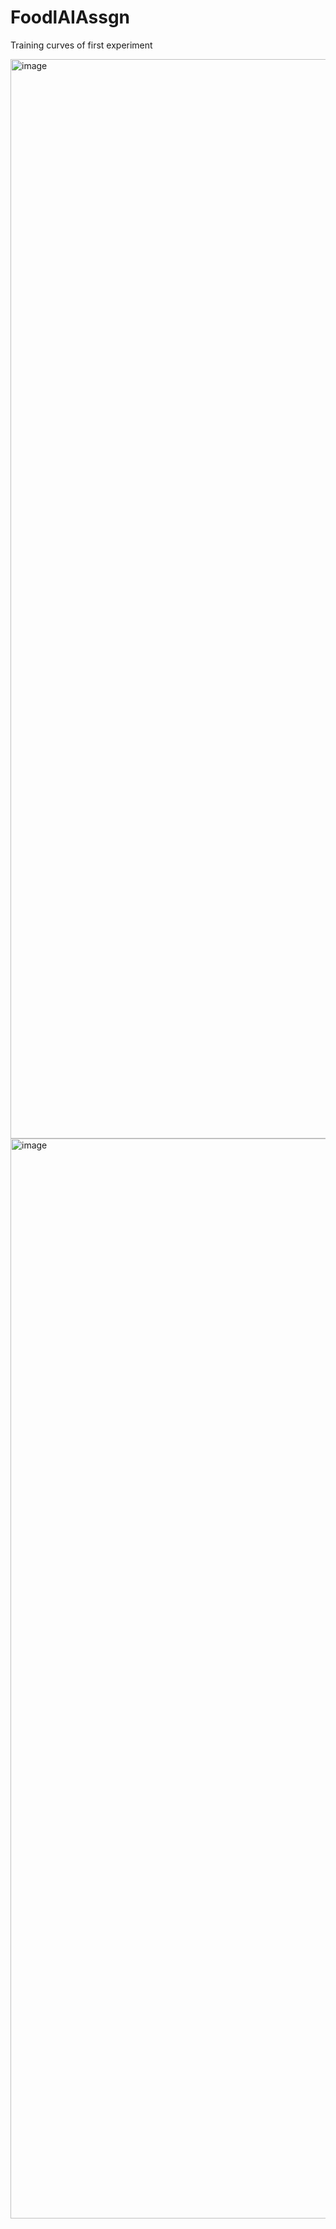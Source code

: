 # FoodlAIAssgn

Training curves of first experiment

<img width="1727" alt="image" src="https://github.com/drv-agwl/FoodlAIAssgn/assets/35196418/3035b658-2c88-4f45-a745-9f182de59770">
<img width="1728" alt="image" src="https://github.com/drv-agwl/FoodlAIAssgn/assets/35196418/304aaf45-d811-41af-b8ff-3a55afc3d4b2">

